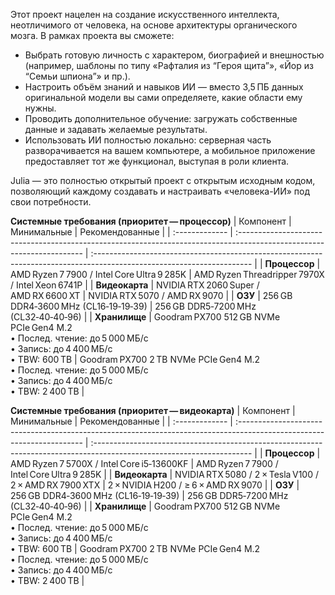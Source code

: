 Этот проект нацелен на создание искусственного интеллекта, неотличимого от человека, на основе архитектуры органического мозга. В рамках проекта вы сможете:

* Выбрать готовую личность с характером, биографией и внешностью (например, шаблоны по типу «Рафталия из “Героя щита”», «Йор из “Семьи шпиона”» и пр.).
* Настроить объём знаний и навыков ИИ — вместо 3,5 ПБ данных оригинальной модели вы сами определяете, какие области ему нужны.
* Проводить дополнительное обучение: загружать собственные данные и задавать желаемые результаты.
* Использовать ИИ полностью локально: серверная часть разворачивается на вашем компьютере, а мобильное приложение предоставляет тот же функционал, выступая в роли клиента.

Julia — это полностью открытый проект с открытым исходным кодом, позволяющий каждому создавать и настраивать «человека-ИИ» под свои потребности.

**Системные требования (приоритет — процессор)**
| Компонент      | Минимальные                                                                                                            | Рекомендованные                                                                                                        |
| :------------- | :--------------------------------------------------------------------------------------------------------------------- | :--------------------------------------------------------------------------------------------------------------------- |
| **Процессор**  | AMD Ryzen 7 7900 / Intel Core Ultra 9 285K                                                                             | AMD Ryzen Threadripper 7970X / Intel Xeon 6741P                                                                        |
| **Видеокарта** | NVIDIA RTX 2060 Super / AMD RX 6600 XT                                                                                 | NVIDIA RTX 5070 / AMD RX 9070                                                                                          |
| **ОЗУ**        | 256 GB DDR4‑3600 MHz (CL16‑19‑19‑39)                                                                                   | 256 GB DDR5‑7200 MHz (CL32‑40‑40‑96)                                                                                   |
| **Хранилище**  | Goodram PX700 512 GB NVMe PCIe Gen4 M.2<br>• Послед. чтение: до 5 000 МБ/с<br>• Запись: до 4 400 МБ/с<br>• TBW: 600 TB | Goodram PX700 2 TB NVMe PCIe Gen4 M.2<br>• Послед. чтение: до 5 000 МБ/с<br>• Запись: до 4 400 МБ/с<br>• TBW: 2 400 TB |


**Системные требования (приоритет — видеокарта)**
| Компонент      | Минимальные                                                                                                            | Рекомендованные                                                                                                        |
| :------------- | :--------------------------------------------------------------------------------------------------------------------- | :--------------------------------------------------------------------------------------------------------------------- |
| **Процессор**  | AMD Ryzen 7 5700X / Intel Core i5‑13600KF                                                                              | AMD Ryzen 7 7900 / Intel Core Ultra 9 285K                                                                             |
| **Видеокарта** | NVIDIA RTX 5080 / 2 × Tesla V100 / 2 × AMD RX 7900 XTX                                                                 | 2 × NVIDIA H200 / ≥ 6 × AMD RX 9070                                                                                    |
| **ОЗУ**        | 256 GB DDR4‑3600 MHz (CL16‑19‑19‑39)                                                                                   | 256 GB DDR5‑7200 MHz (CL32‑40‑40‑96)                                                                                   |
| **Хранилище**  | Goodram PX700 512 GB NVMe PCIe Gen4 M.2<br>• Послед. чтение: до 5 000 МБ/с<br>• Запись: до 4 400 МБ/с<br>• TBW: 600 TB | Goodram PX700 2 TB NVMe PCIe Gen4 M.2<br>• Послед. чтение: до 5 000 МБ/с<br>• Запись: до 4 400 МБ/с<br>• TBW: 2 400 TB |

